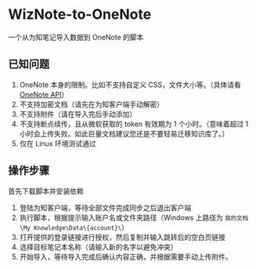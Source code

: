 # WizNote-to-OneNote
一个从为知笔记导入数据到 OneNote 的脚本

## 已知问题
1. OneNote 本身的限制。比如不支持自定义 CSS，文件大小等。（具体请看 [OneNote API](https://dev.onenote.com/docs)）
2. 不支持加密文档（请先在为知客户端手动解密）
3. 不支持附件（请在导入完后手动添加）
4. 不支持断点续传，且从微软获取的 token 有效期为 1 个小时。（意味着超过 1 小时会上传失败。如此巨量文档建议您还是不要轻易迁移知识库了。）
5. 仅在 Linux 环境测试通过

## 操作步骤
首先下载脚本并安装依赖

1. 登陆为知客户端，等待全部文件完成同步之后退出客户端
2. 执行脚本，根据提示输入账户名或文件夹路径（Windows 上路径为 `我的文档\My Knowledge\Data\{account}\`）
3. 打开提供的登录链接进行授权，然后复制并输入跳转后的空白页链接
4. 选择目标笔记本名称（请输入新的名字以避免冲突）
5. 开始导入，等待导入完成后确认内容正确，并根据需要手动上传附件。
